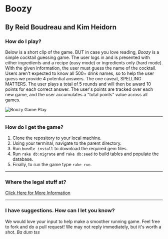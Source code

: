 # Boozy
## By Reid Boudreau and Kim Heidorn

### How do I play?
Below is a short clip of the game.
BUT in case you love reading, *Boozy* is a simple cocktail guessing game.
The user logs in and is presented with either ingredients and a recipe (easy mode)
or ingredients only (hard mode). With the given information, the user must guess 
the name of the cocktail. Users aren't expected to know all 500+ drink names, so to help the 
user guess we provide 4 potential answers. The one caveat, SPELLING MATTERS.
The user plays a total of 5 rounds and will then be award 10 points for each correct answer.
The user's points are tracked over each new game, and the user accumulates a "total points" value across all games.  

![Boozy Game Play](https://github.com/knheidorn/module-one-final-project-guidelines-seattle-web-career-021819/blob/building_classes/media/boozy.gif)
___
### How do I get the game?
1. Clone the repository to your local machine.
2. Using your terminal, navigate to the parent directory.
3. Run `bundle install` to download the required gem files.
4. Run `rake db:migrate` and `rake db:seed` to build tables and populate the database.
5. Finally, to run the game type `rake run`.
___
### Where the legal stuff at?
[Click Here for More Information](https://github.com/knheidorn/module-one-final-project-guidelines-seattle-web-career-021819/blob/building_classes/LICENSE.md)
___
### I have suggestions. How can I let you know?
We would love your input to help make a smoother running game.
Feel free to fork and do a pull request!
We may not reply immediately, but it's worth a shot. *Ba dum tss*
